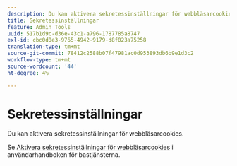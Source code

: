 ```yaml
---
description: Du kan aktivera sekretessinställningar för webbläsarcookies.
title: Sekretessinställningar
feature: Admin Tools
uuid: 517b1d9c-d36e-43c1-a796-1787785a8747
exl-id: cbc0d0e3-9765-4942-9179-d8f023a75258
translation-type: tm+mt
source-git-commit: 78412c2588b07f47981ac0d953893db6b9e1d3c2
workflow-type: tm+mt
source-wordcount: '44'
ht-degree: 4%

---
```


# Sekretessinställningar

Du kan aktivera sekretessinställningar för webbläsarcookies.

Se [Aktivera sekretessinställningar för webbläsarcookies](https://docs.adobe.com/content/help/en/core-services/interface/ec-cookies/browser-cookie-settings.html) i användarhandboken för bastjänsterna.

